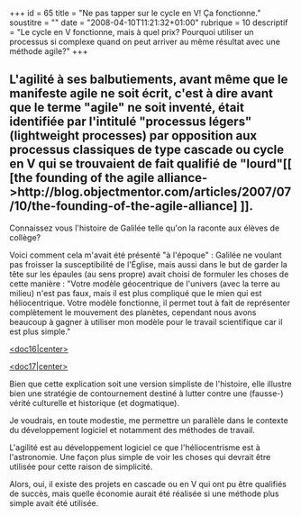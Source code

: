 +++
id = 65
title = "Ne pas tapper sur le cycle en V! Ça fonctionne."
soustitre = ""
date = "2008-04-10T11:21:32+01:00"
rubrique = 10
descriptif = "Le cycle en V fonctionne, mais à quel prix? Pourquoi utiliser un processus si complexe quand on peut arriver au même résultat avec une méthode agile?"
+++

<h2>L'agilité à ses balbutiements, avant même que le manifeste agile ne soit écrit, c'est à dire avant que le terme "agile" ne soit inventé, était identifiée par l'intitulé "processus légers" (lightweight processes) par opposition aux processus classiques de type cascade ou cycle en V qui se trouvaient de fait qualifié de "lourd"[[ [the founding of the agile alliance->http://blog.objectmentor.com/articles/2007/07/10/the-founding-of-the-agile-alliance] ]].</h2>
Connaissez vous l'histoire de Galilée telle qu'on la raconte aux élèves de collège?

Voici comment cela m'avait été présenté "à l'époque" :
Galilée ne voulant pas froisser la susceptibilité de l'Église, mais aussi dans le but de garder la tête sur les épaules (au sens propre) avait choisi de formuler les choses de cette manière :
"Votre modèle géocentrique de l'univers (avec la terre au milieu) n'est pas faux, mais il est plus compliqué que le mien qui est héliocentrique. Votre modèle fonctionne, il permet tout à fait de représenter complètement le mouvement des planètes, cependant nous avons beaucoup à gagner à utiliser mon modèle pour le travail scientifique car il est plus simple."

[<doc16|center>](http://fr.wikipedia.org/wiki/Geocentrisme)


[<doc17|center>](http://fr.wikipedia.org/wiki/Heliocentrisme)

Bien que cette explication soit une version simpliste de l'histoire, elle illustre bien une stratégie de contournement destiné à lutter contre une (fausse-) vérité culturelle et historique (et dogmatique).

Je voudrais, en toute modestie, me permettre un parallèle dans le contexte du développement logiciel et notamment des méthodes de travail.

L'agilité est au développement logiciel ce que l'héliocentrisme est à l'astronomie. Une façon plus simple de voir les choses qui devrait être utilisée pour cette raison de simplicité.

Alors, oui, il existe des projets en cascade ou en V qui ont pu être qualifiés de succès, mais quelle économie aurait été réalisée si une méthode plus simple avait été utilisée.